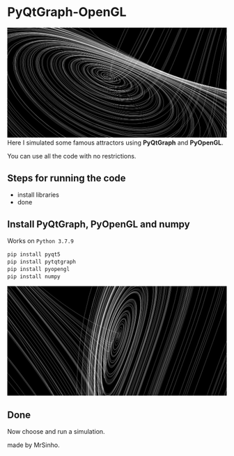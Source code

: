 # PyQtGraph-OpenGL
![](Images/Lorenz2.PNG)
Here I simulated some famous attractors using **PyQtGraph** and **PyOpenGL**.


You can use all the code with no restrictions. 

## Steps for running the code
- install libraries
- done

## Install **PyQtGraph**, **PyOpenGL** and **numpy**

Works on ```Python 3.7.9```

```python
pip install pyqt5
pip install pytqtgraph
pip install pyopengl
pip install numpy
```
![](Images/Lorenz1.PNG)

## Done
Now choose and run a simulation.

made by MrSinho.
